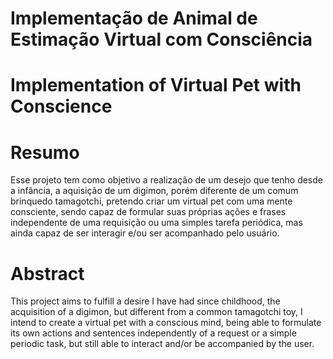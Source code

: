 # Implementação de Animal de Estimação Virtual com Consciência
# Implementation of Virtual Pet with Conscience 

# Resumo
Esse projeto tem como objetivo a realização de um desejo que tenho desde a infância, a aquisição de um digimon, porém diferente de um comum
brinquedo tamagotchi, pretendo criar um virtual pet com uma mente consciente, sendo capaz de formular suas próprias ações e frases independente
de uma requisição ou uma simples tarefa periódica, mas ainda capaz de ser interagir e/ou ser acompanhado pelo usuário.

# Abstract
This project aims to fulfill a desire I have had since childhood, the acquisition of a digimon, but different from a common
tamagotchi toy, I intend to create a virtual pet with a conscious mind, being able to formulate its own actions and sentences independently
of a request or a simple periodic task, but still able to interact and/or be accompanied by the user.
